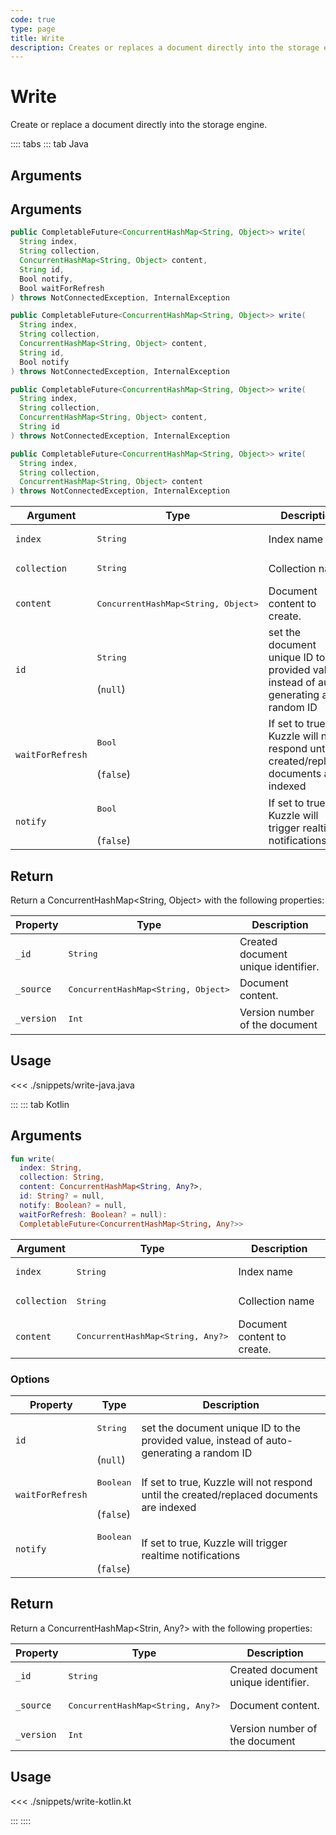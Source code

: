 ```yaml
---
code: true
type: page
title: Write
description: Creates or replaces a document directly into the storage engine.
---
```


# Write

Create or replace a document directly into the storage engine.

:::: tabs
::: tab Java

## Arguments


## Arguments

```java
public CompletableFuture<ConcurrentHashMap<String, Object>> write(
  String index,
  String collection,
  ConcurrentHashMap<String, Object> content,
  String id,
  Bool notify,
  Bool waitForRefresh
) throws NotConnectedException, InternalException

public CompletableFuture<ConcurrentHashMap<String, Object>> write(
  String index,
  String collection,
  ConcurrentHashMap<String, Object> content,
  String id,
  Bool notify
) throws NotConnectedException, InternalException

public CompletableFuture<ConcurrentHashMap<String, Object>> write(
  String index,
  String collection,
  ConcurrentHashMap<String, Object> content,
  String id
) throws NotConnectedException, InternalException

public CompletableFuture<ConcurrentHashMap<String, Object>> write(
  String index,
  String collection,
  ConcurrentHashMap<String, Object> content
) throws NotConnectedException, InternalException
```

| Argument     | Type               | Description                 |
|--------------|--------------------|-----------------------------|
| `index`      | <pre>String</pre>  | Index name                  |
| `collection` | <pre>String</pre>  | Collection name             |
| `content`    | <pre>ConcurrentHashMap<String, Object></pre> | Document content to create. |
| `id`         | <pre>String</pre><br>(`null`) | set the document unique ID to the provided value, instead of auto-generating a random ID |
| `waitForRefresh` | <pre>Bool</pre><br>(`false`)  | If set to true, Kuzzle will not respond until the created/replaced documents are indexed |
| `notify`         | <pre>Bool</pre><br>(`false`)  | If set to true, Kuzzle will trigger realtime notifications                               |

## Return

Return a ConcurrentHashMap<String, Object> with the following properties:

| Property   | Type               | Description                                     |
|------------|--------------------|-------------------------------------------------|
| `_id`      | <pre>String</pre>  | Created document unique identifier.             |
| `_source`  | <pre>ConcurrentHashMap<String, Object></pre> | Document content.                               |
| `_version` | <pre>Int</pre>     | Version number of the document                  |

## Usage

<<< ./snippets/write-java.java

:::
::: tab Kotlin

## Arguments

```kotlin
fun write(
  index: String,
  collection: String,
  content: ConcurrentHashMap<String, Any?>,
  id: String? = null,
  notify: Boolean? = null,
  waitForRefresh: Boolean? = null):
  CompletableFuture<ConcurrentHashMap<String, Any?>>
```

| Argument     | Type               | Description                 |
|--------------|--------------------|-----------------------------|
| `index`      | <pre>String</pre>  | Index name                  |
| `collection` | <pre>String</pre>  | Collection name             |
| `content`    | <pre>ConcurrentHashMap<String, Any?></pre> | Document content to create. |


### Options

| Property         | Type                          | Description                                                                              |
|------------------|-------------------------------|------------------------------------------------------------------------------------------|
| `id`     | <pre>String</pre><br>(`null`) | set the document unique ID to the provided value, instead of auto-generating a random ID |
| `waitForRefresh` | <pre>Boolean</pre><br>(`false`)  | If set to true, Kuzzle will not respond until the created/replaced documents are indexed |
| `notify`         | <pre>Boolean</pre><br>(`false`)  | If set to true, Kuzzle will trigger realtime notifications                               |

## Return

Return a ConcurrentHashMap<Strin, Any?> with the following properties:

| Property   | Type               | Description                                     |
|------------|--------------------|-------------------------------------------------|
| `_id`      | <pre>String</pre>  | Created document unique identifier.             |
| `_source`  | <pre>ConcurrentHashMap<String, Any?></pre> | Document content.                               |
| `_version` | <pre>Int</pre>     | Version number of the document                  |

## Usage

<<< ./snippets/write-kotlin.kt

:::
::::